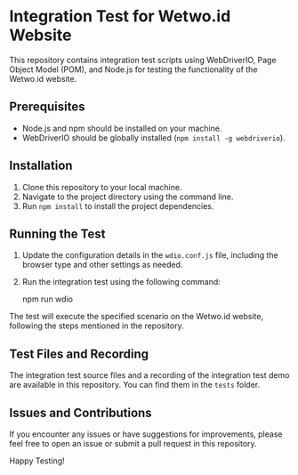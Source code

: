 Integration Test for Wetwo.id Website
=====================================

This repository contains integration test scripts using WebDriverIO, Page Object Model (POM), and Node.js for testing the functionality of the Wetwo.id website.

Prerequisites
-------------

*   Node.js and npm should be installed on your machine.
*   WebDriverIO should be globally installed (`npm install -g webdriverio`).

Installation
------------

1.  Clone this repository to your local machine.
2.  Navigate to the project directory using the command line.
3.  Run `npm install` to install the project dependencies.

Running the Test
----------------

1.  Update the configuration details in the `wdio.conf.js` file, including the browser type and other settings as needed.
2.  Run the integration test using the following command:

    npm run wdio

The test will execute the specified scenario on the Wetwo.id website, following the steps mentioned in the repository.

Test Files and Recording
------------------------

The integration test source files and a recording of the integration test demo are available in this repository. You can find them in the `tests` folder.

Issues and Contributions
------------------------

If you encounter any issues or have suggestions for improvements, please feel free to open an issue or submit a pull request in this repository.

Happy Testing!
